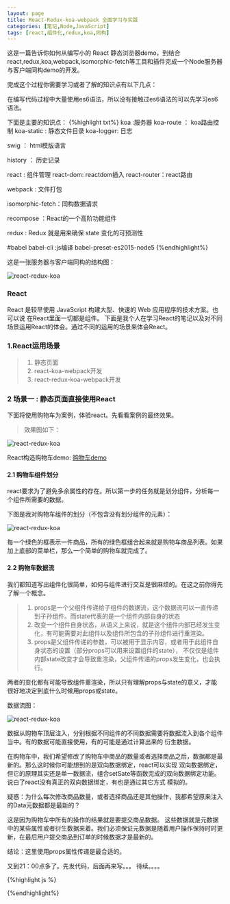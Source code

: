 ```yaml
---
layout: page
title: React-Redux-koa-webpack 全面学习与实践
categories: [笔记,Node,JavaScript]
tags: [react,组件化,redux,koa,同构]
---
```


这是一篇告诉你如何从编写小的 React 静态浏览器demo，到结合react,redux,koa,webpack,isomorphic-fetch等工具和插件完成一个Node服务器与客户端同构demo的开发。

完成这个过程你需要学习或者了解的知识点有以下几点：

在编写代码过程中大量使用es6语法，所以没有接触过es6语法的可以先学习es6语法。

下面是主要的知识点：
{%highlight txt%}
koa :服务器
	koa-route ： koa路由控制
	koa-static : 静态文件目录
	koa-logger: 日志

swig ： html模版语言

history ： 历史记录

react : 组件管理
	react-dom: reactdom插入
	react-router：react路由

webpack : 文件打包

isomorphic-fetch：同构数据请求

recompose ：React的一个高阶功能组件

redux : Redux 就是用来确保 state 变化的可预测性
	
#babel
	babel-cli :js编译
	babel-preset-es2015-node5
{%endhighlight%}

这是一张服务器与客户端同构的结构图：

![react-redux-koa]({{site.baseurl}}/images/2016/0415_01.jpg)

### React
React 是较早使用 JavaScript 构建大型、快速的 Web 应用程序的技术方案。也可以说 在React里面一切都是组件。
下面是我个人在学习React的笔记以及对不同场景运用React的体会。通过不同的运用的场景来体会React。

### 1.React运用场景
>1.   静态页面 
>2.   react-koa-webpack开发
>3.   react-redux-koa-webpack开发

### 2 场景一 : 静态页面直接使用React
下面将使用购物车为案例，体验react。先看看案例的最终效果。

>效果图如下：

![react-redux-koa]({{site.baseurl}}/images/2016/0415_02.jpg)

React构造购物车demo: [购物车demo]({{site.baseurl}}/examples/koa-react-redux/react/index.html)

#### 2.1 购物车组件划分
react要求为了避免多余属性的存在。所以第一步的任务就是划分组件，分析每一个组件所需要的数据。

下图是我对购物车组件的划分（不包含没有划分组件的元素）：

![react-redux-koa]({{site.baseurl}}/images/2016/0415_03.jpg)


每一个绿色的框表示一件商品，所有的绿色框组合起来就是购物车商品列表。如果加上底部的菜单栏，那么一个简单的购物车就完成了。

#### 2.2 购物车数据流
我们都知道写出组件化很简单，如何与组件进行交互是很麻烦的。在这之前你得先了解一个概念。

>1.   props是一个父组件传递给子组件的数据流，这个数据流可以一直传递到子孙组件。而state代表的是一个组件内部自身的状态
>2.   改变一个组件自身状态，从语义上来说，就是这个组件内部已经发生变化，有可能需要对此组件以及组件所包含的子孙组件进行重渲染。
>3.   props是父组件传递的参数，可以被用于显示内容，或者用于此组件自身状态的设置（部分props可以用来设置组件的state），
           不仅仅是组件内部state改变才会导致重渲染，父组件传递的props发生变化，也会执行。
        
两者的变化都有可能导致组件重渲染，所以只有理解props与state的意义，才能很好地决定到底什么时候用props或state。

数据流图：

![react-redux-koa]({{site.baseurl}}/images/2016/0415_04.jpg)

数据从购物车顶层注入，分别根据不同组件的不同数据需要将数据流入到各个组件当中。有的数据可能直接使用，有的可能是通过计算出来的
衍生数据。

在购物车中，我们希望修改了购物车中商品的数量或者选择商品之后，数据都是最新的。那么这时候你可能想到的是双向数据绑定，react可以实现
双向数据绑定，但它的原理其实还是单一数据流，组合setSate等函数完成的双向数据绑定功能。说白了react没有真正的双向数据绑定，有也是通过其它方式
模拟的。

疑惑：为什么每次修改商品数量，或者选择商品还是其他操作，我都希望原来注入的Data元数据都是最新的？

这是因为购物车中所有的操作的结果就是要提交商品数据。
这些数据就是元数据中的某些属性或者衍生数据来着。我们必须保证元数据是随着用户操作保持时时更新，在最后用户提交商品到订单的时候数据才是最新的。

结论：这里使用props属性传递是最合适的。

又到21：00点多了。先发代码，后面再来写。。。
待续。。。。

{%highlight js %}
<!DOCTYPE html>
<html lang="en">
<head>
  <meta charset="UTF-8">
  <title>购物车</title>
  <link rel="stylesheet" href="./index.css">
</head>
<body>
  <div id="cart"></div>
  <script src="./build/react.js"></script>
  <script src="./build/react-dom.js"></script>
  <script src="./build/browser.min.js"></script>
  <script type="text/babel">
  var CART_INFO = [
    {
      isChecked: true,
      isSku : true,
      isDeleted : false,
      isCollect : false,
      thumb : './images/01.png',
      title : '七匹狼男鞋',
      num : 10,
      gid:88888,
      store : 100,
      price : 45.37,
      original : 999.99,
      skuMap : ['颜色：红色','尺寸：30']
    },
    {
      isChecked: false,
      isSku : true,
      isDeleted : true,
      isCollect : true,
      thumb : './images/02.png',
      title : '拖把',
      num : 1,
      gid:88899,
      store : 67,
      price : 22.09,
      original : 120.00,
      skuMap : ['型号：中','尺寸：1.5米']
    },
    {
      isChecked: true,
      isSku : false,
      isDeleted : true,
      isCollect : false,
      thumb : './images/03.png',
      title : '这个太牛逼了',
      num : 3,
      gid:555555,
      store : 20,
      price : 99.78,
      original : 21000.99,
      skuMap : false
	}
  ];
    /**
     * [NumberInput   数量选择]
     */
	var NumberInput = React.createClass({
		numSub:function(op){
			this.setBuyNum(this.props.state.num-1);
		},
		onChange: function(e){
			this.setBuyNum(+(e.target.value.replace(/[^\d]/g ,'')));
		},
		numAdd : function(e){
			this.setBuyNum(+this.props.state.num+1);
		},
		setBuyNum : function(num){
			num = num >= this.props.state.min ? num : this.props.state.min;
			num = num <= this.props.state.max ? num : this.props.state.max;
			this.props.onChange(this.props.id,'num' , num);
		},
		shouldComponentUpdate: function(nextProps, nextState) {
		  	return nextProps.state.num != this.props.state.num;
		},
		render: function() {
			return (
              <div className="op-box"><span className="op" onClick={this.numSub}>-</span>
              <input className="buynum" type="text" value={this.props.state.num || 1} onChange={this.onChange} /><span className="op" onClick={this.numAdd}>+</span></div>
			);
		}
	});
	/**
     * [Operater   操作]
     */
	var Operater = React.createClass({
		handleCollect : function(){
			this.props.onChange(this.props.id, 'isCollect', !this.props.isCollect);
		},
		handleDelete : function(){
			this.props.onChange(this.props.id, 'isDeleted', !this.props.isDeleted);
		},
		// shouldComponentUpdate: function(nextProps, nextState) {
		//   	return nextProps.isCollect != this.props.isCollect || nextProps.isDeleted != this.props.isDeleted;
		// },
		render : function(){
			var collecttxt= '收藏', collectcss = 'collect' ,  deletetxt = '删除' , delectcss='delete';
			this.props.isCollect ? (collecttxt = '取消'+collecttxt , collectcss = 'discollect') : null;
			this.props.isDeleted ? (deletetxt = '取消' , delectcss = 'disdelete' ) : null;
			return (<div className="item-opbox">
						<span className={'op-i '+collectcss} onClick={this.handleCollect}>{collecttxt}</span>
						<span className ={'op-i '+delectcss} onClick={this.handleDelete}>{deletetxt}</span>
					</div>)
		}
	});
	/**
	 * [SkuContainer sku渲染 ]
	 */
	var SkuContainer = React.createClass({
		render : function(){
			return (<div className="sku-box">
					{ this.props.isSku && this.props.skuMap.map(function(sku , key){ 
						return (<span key={key}>{sku}</span>)
						})
					}
				   </div>)
		}
	});
	/**
	 * [CheckBox 选中]
	 */
	var CheckBox = React.createClass({
		handleChecked:function(e){
			this.props.onChange(this.props.id, 'isChecked', !this.props.isChecked);
		},
		// shouldComponentUpdate: function(nextProps, nextState) {
		//   	return nextProps.isChecked != this.props.isChecked;
		// },
		render : function(){
			return (<input type="checkbox" checked={this.props.isChecked} onChange={this.handleChecked} />);
		}
	});
	/**
	 * [CartItem 单个商品渲染]
	 */
	var CartItem = React.createClass({
		render : function(){
			var that = this;
			return (<div><table className="cart"><thead><tr><td>选择</td><td></td><td>名称</td><td>价格</td><td>原价</td><td>描述</td><td>数量</td><td>操作</td></tr></thead><tbody>
					{this.props.carts && this.props.carts.map(function(car , key){
						return (<tr key={key}>
								<td><CheckBox isChecked={car.isChecked} id={key} onChange={that.props.onChange} /></td>
								<td><img src={car.thumb} width="60" height="60" /></td>
								<td><h4>{car.title}</h4></td>
								<td><div>{car.price}</div></td>
								<td><div>{car.original}</div></td>
								<td><SkuContainer isSku={car.isSku} skuMap={car.skuMap} /></td>
								<td><NumberInput state ={ {num : car.num,max:car.store , min : 1}} id={key} onChange={that.props.onChange} /></td>
								<td><Operater isDeleted={car.isDeleted} isCollect={car.isCollect} id={key} onChange={that.props.onChange} /></td>
							</tr>)
						})
					}</tbody></table></div>)
		}
	});
	/**
	 * [CartMenu 提交bar]
	 */
	var CartMenu = React.createClass({
		render : function(){
			return (<div className="cart-allpay">
				<label><input type="checkbox" checked={this.props.isAll} onChange={this.props.isCheckAll} />全选</label>
				<span className="num">{this.props.num}个</span> <span className="pay">{this.props.money}元</span><button onClick={this.props.onClick}>获取数据</button>
				</div>)
		}
	});

	/**
	 * [cart  购物车]
	 */
	var Cart = React.createClass({
		getInitialState:function(){
			return {carts:[] , num : 0 , money: 0 ,isAll : false};
		},
		componentWillMount: function(){
			var carts = this.props.carts;
			var data = this.computed(carts);
			data.carts = carts;
			this.handleSet(data);
		},
		handleChange : function(key ,props, value){
			var carts = this.state.carts;
			carts[key][props] = value;
			var data = this.computed(carts);
			data.carts = carts;
			this.handleSet(data);
		},
		handleClick: function(){
			console.log(this.state);
		},
		handleSet : function(obj){
			this.setState({carts:obj.carts , num:obj.num , money:obj.money , isAll:obj.isAll})
		},
		isCheckAll : function(e){
			var isall = !this.state.isAll , carts = this.state.carts; 
			for (var i = 0; i < carts.length; i++) {
			 	carts[i].isChecked = isall;
			};
			var data = this.computed(carts);
			data.carts = carts;
			this.handleSet(data);
		},
		computed : function(carts){
			 var num = 0 , money = 0 , isAll = true;
			 for (var i = 0; i < carts.length; i++) {
			 	if ( carts[i].isChecked ){
			 		num += carts[i].num;
			 		money += carts[i].num*carts[i].price;
			 	}else{
			 		isAll = false;
			 	}
			 };
			 return {num : num >0 ? num : 0 , money : money > 0 ? money : 0.00 , isAll:isAll}
		},
		render: function(){
			console.log('render start');
			return (<div>
					<CartItem carts={this.state.carts} onChange={this.handleChange} />
					<CartMenu isAll={this.state.isAll} isCheckAll={this.isCheckAll} num={this.state.num} money={this.state.money} onClick={this.handleClick} />
				</div>)
		}
	});
	ReactDOM.render(<Cart carts={CART_INFO} /> , document.getElementById('cart'));

</script>
</body>
</html>
{%endhighlight%}










